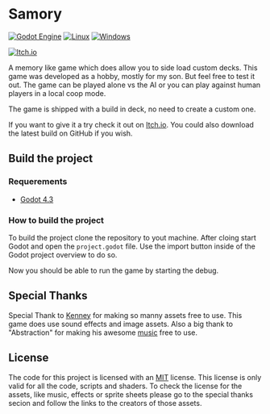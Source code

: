 # Samory

[![Godot Engine](https://img.shields.io/badge/Godot-%23FFFFFF.svg?logo=godot-engine)](#)
[![Linux](https://img.shields.io/badge/Linux-FCC624?logo=linux&logoColor=black)](#)
[![Windows](https://custom-icon-badges.demolab.com/badge/Windows-0078D6?logo=windows11&logoColor=white)](#)

[![Itch.io](https://img.shields.io/badge/itch.io-%23FF0B34.svg?logo=Itch.io&logoColor=white)](https://xanatos.itch.io/samory)

A memory like game which does allow you to side load custom decks. This game was developed as a hobby, mostly for my son.
But feel free to test it out. The game can be played alone vs the AI or you can play against human players in a local coop mode.

The game is shipped with a build in deck, no need to create a custom one.

If you want to give it a try check it out on [Itch.io][itch-io]. You could also download the latest build on GitHub if you wish.

## Build the project

### Requerements

- [Godot 4.3][godot4_3]

### How to build the project

To build the project clone the repository to yout machine. After cloing start Godot and open the `project.godot` file. Use the
import button inside of the Godot project overview to do so.

Now you should be able to run the game by starting the debug. 

## Special Thanks

Special Thank to [Kenney][kenney] for making so manny assets free to use. This game does use sound effects and image assets.
Also a big thank to "Abstraction" for making his awesome [music][music] free to use.

## License

The code for this project is licensed with an [MIT][license-code] license. This license is only valid for all the code, scripts and shaders.
To check the license for the assets, like music, effects or sprite sheets please go to the special thanks secion and follow the links to the
creators of those assets.


[itch-io]: https://xanatos.itch.io/samory
[godot4_3]: https://godotengine.org/download/archive/4.3-stable/https://godotengine.org/download/archive/4.3-stable/
[kenney]: https://www.kenney.nl/
[music]: https://tallbeard.itch.io/music-loop-bundle
[license-code]: ./LICENSE

